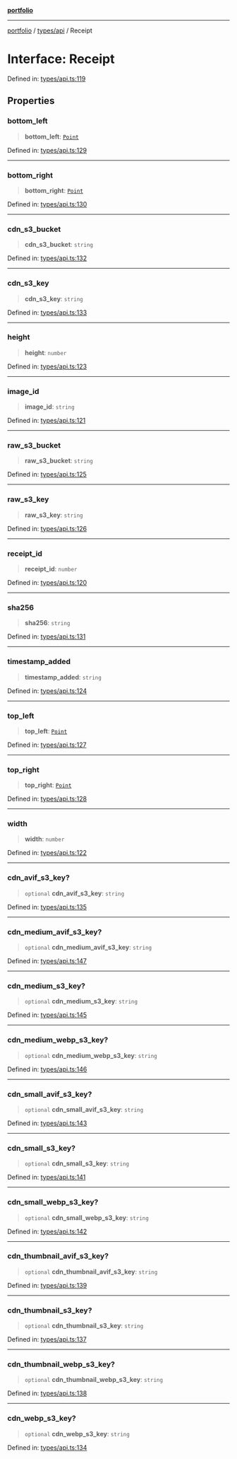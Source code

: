 [**portfolio**](../../../README.md)

***

[portfolio](../../../modules.md) / [types/api](../README.md) / Receipt

# Interface: Receipt

Defined in: [types/api.ts:119](https://github.com/tnorlund/Portfolio/blob/437fe00efc941ed8be13df6a018e88fea4186998/portfolio/types/api.ts#L119)

## Properties

### bottom\_left

> **bottom\_left**: [`Point`](Point.md)

Defined in: [types/api.ts:129](https://github.com/tnorlund/Portfolio/blob/437fe00efc941ed8be13df6a018e88fea4186998/portfolio/types/api.ts#L129)

***

### bottom\_right

> **bottom\_right**: [`Point`](Point.md)

Defined in: [types/api.ts:130](https://github.com/tnorlund/Portfolio/blob/437fe00efc941ed8be13df6a018e88fea4186998/portfolio/types/api.ts#L130)

***

### cdn\_s3\_bucket

> **cdn\_s3\_bucket**: `string`

Defined in: [types/api.ts:132](https://github.com/tnorlund/Portfolio/blob/437fe00efc941ed8be13df6a018e88fea4186998/portfolio/types/api.ts#L132)

***

### cdn\_s3\_key

> **cdn\_s3\_key**: `string`

Defined in: [types/api.ts:133](https://github.com/tnorlund/Portfolio/blob/437fe00efc941ed8be13df6a018e88fea4186998/portfolio/types/api.ts#L133)

***

### height

> **height**: `number`

Defined in: [types/api.ts:123](https://github.com/tnorlund/Portfolio/blob/437fe00efc941ed8be13df6a018e88fea4186998/portfolio/types/api.ts#L123)

***

### image\_id

> **image\_id**: `string`

Defined in: [types/api.ts:121](https://github.com/tnorlund/Portfolio/blob/437fe00efc941ed8be13df6a018e88fea4186998/portfolio/types/api.ts#L121)

***

### raw\_s3\_bucket

> **raw\_s3\_bucket**: `string`

Defined in: [types/api.ts:125](https://github.com/tnorlund/Portfolio/blob/437fe00efc941ed8be13df6a018e88fea4186998/portfolio/types/api.ts#L125)

***

### raw\_s3\_key

> **raw\_s3\_key**: `string`

Defined in: [types/api.ts:126](https://github.com/tnorlund/Portfolio/blob/437fe00efc941ed8be13df6a018e88fea4186998/portfolio/types/api.ts#L126)

***

### receipt\_id

> **receipt\_id**: `number`

Defined in: [types/api.ts:120](https://github.com/tnorlund/Portfolio/blob/437fe00efc941ed8be13df6a018e88fea4186998/portfolio/types/api.ts#L120)

***

### sha256

> **sha256**: `string`

Defined in: [types/api.ts:131](https://github.com/tnorlund/Portfolio/blob/437fe00efc941ed8be13df6a018e88fea4186998/portfolio/types/api.ts#L131)

***

### timestamp\_added

> **timestamp\_added**: `string`

Defined in: [types/api.ts:124](https://github.com/tnorlund/Portfolio/blob/437fe00efc941ed8be13df6a018e88fea4186998/portfolio/types/api.ts#L124)

***

### top\_left

> **top\_left**: [`Point`](Point.md)

Defined in: [types/api.ts:127](https://github.com/tnorlund/Portfolio/blob/437fe00efc941ed8be13df6a018e88fea4186998/portfolio/types/api.ts#L127)

***

### top\_right

> **top\_right**: [`Point`](Point.md)

Defined in: [types/api.ts:128](https://github.com/tnorlund/Portfolio/blob/437fe00efc941ed8be13df6a018e88fea4186998/portfolio/types/api.ts#L128)

***

### width

> **width**: `number`

Defined in: [types/api.ts:122](https://github.com/tnorlund/Portfolio/blob/437fe00efc941ed8be13df6a018e88fea4186998/portfolio/types/api.ts#L122)

***

### cdn\_avif\_s3\_key?

> `optional` **cdn\_avif\_s3\_key**: `string`

Defined in: [types/api.ts:135](https://github.com/tnorlund/Portfolio/blob/437fe00efc941ed8be13df6a018e88fea4186998/portfolio/types/api.ts#L135)

***

### cdn\_medium\_avif\_s3\_key?

> `optional` **cdn\_medium\_avif\_s3\_key**: `string`

Defined in: [types/api.ts:147](https://github.com/tnorlund/Portfolio/blob/437fe00efc941ed8be13df6a018e88fea4186998/portfolio/types/api.ts#L147)

***

### cdn\_medium\_s3\_key?

> `optional` **cdn\_medium\_s3\_key**: `string`

Defined in: [types/api.ts:145](https://github.com/tnorlund/Portfolio/blob/437fe00efc941ed8be13df6a018e88fea4186998/portfolio/types/api.ts#L145)

***

### cdn\_medium\_webp\_s3\_key?

> `optional` **cdn\_medium\_webp\_s3\_key**: `string`

Defined in: [types/api.ts:146](https://github.com/tnorlund/Portfolio/blob/437fe00efc941ed8be13df6a018e88fea4186998/portfolio/types/api.ts#L146)

***

### cdn\_small\_avif\_s3\_key?

> `optional` **cdn\_small\_avif\_s3\_key**: `string`

Defined in: [types/api.ts:143](https://github.com/tnorlund/Portfolio/blob/437fe00efc941ed8be13df6a018e88fea4186998/portfolio/types/api.ts#L143)

***

### cdn\_small\_s3\_key?

> `optional` **cdn\_small\_s3\_key**: `string`

Defined in: [types/api.ts:141](https://github.com/tnorlund/Portfolio/blob/437fe00efc941ed8be13df6a018e88fea4186998/portfolio/types/api.ts#L141)

***

### cdn\_small\_webp\_s3\_key?

> `optional` **cdn\_small\_webp\_s3\_key**: `string`

Defined in: [types/api.ts:142](https://github.com/tnorlund/Portfolio/blob/437fe00efc941ed8be13df6a018e88fea4186998/portfolio/types/api.ts#L142)

***

### cdn\_thumbnail\_avif\_s3\_key?

> `optional` **cdn\_thumbnail\_avif\_s3\_key**: `string`

Defined in: [types/api.ts:139](https://github.com/tnorlund/Portfolio/blob/437fe00efc941ed8be13df6a018e88fea4186998/portfolio/types/api.ts#L139)

***

### cdn\_thumbnail\_s3\_key?

> `optional` **cdn\_thumbnail\_s3\_key**: `string`

Defined in: [types/api.ts:137](https://github.com/tnorlund/Portfolio/blob/437fe00efc941ed8be13df6a018e88fea4186998/portfolio/types/api.ts#L137)

***

### cdn\_thumbnail\_webp\_s3\_key?

> `optional` **cdn\_thumbnail\_webp\_s3\_key**: `string`

Defined in: [types/api.ts:138](https://github.com/tnorlund/Portfolio/blob/437fe00efc941ed8be13df6a018e88fea4186998/portfolio/types/api.ts#L138)

***

### cdn\_webp\_s3\_key?

> `optional` **cdn\_webp\_s3\_key**: `string`

Defined in: [types/api.ts:134](https://github.com/tnorlund/Portfolio/blob/437fe00efc941ed8be13df6a018e88fea4186998/portfolio/types/api.ts#L134)
